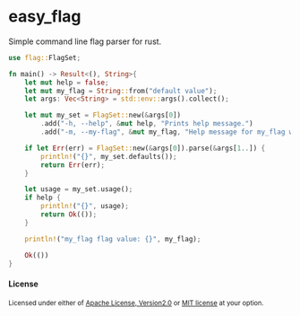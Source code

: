 easy_flag
=========

Simple command line flag parser for rust.

```rust
use flag::FlagSet;

fn main() -> Result<(), String>{
    let mut help = false;
    let mut my_flag = String::from("default value");
    let args: Vec<String> = std::env::args().collect();

    let mut my_set = FlagSet::new(&args[0])
        .add("-h, --help", &mut help, "Prints help message.")
        .add("-m, --my-flag", &mut my_flag, "Help message for my_flag with string `value`");

    if let Err(err) = FlagSet::new(&args[0]).parse(&args[1..]) {
        println!("{}", my_set.defaults());
        return Err(err);
    }

    let usage = my_set.usage();
    if help {
        println!("{}", usage);
        return Ok(());
    }

    println!("my_flag flag value: {}", my_flag);

    Ok(())
}
```
#### License

<sup>
Licensed under either of <a href="LICENSE-APACHE">Apache License, Version2.0</a> 
or <a href="LICENSE-MIT">MIT license</a> at your option.
</sup>
